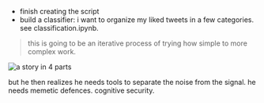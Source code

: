 - finish creating the script 
- build a classifier: i want to organize my liked tweets in a few categories. see classification.ipynb. 
> this is going to be an iterative process of trying how simple to more complex work.

![a story in 4 parts]('for_cherished_client.png')

but he then realizes he needs tools to separate the noise from the signal. he needs memetic defences. cognitive security. 